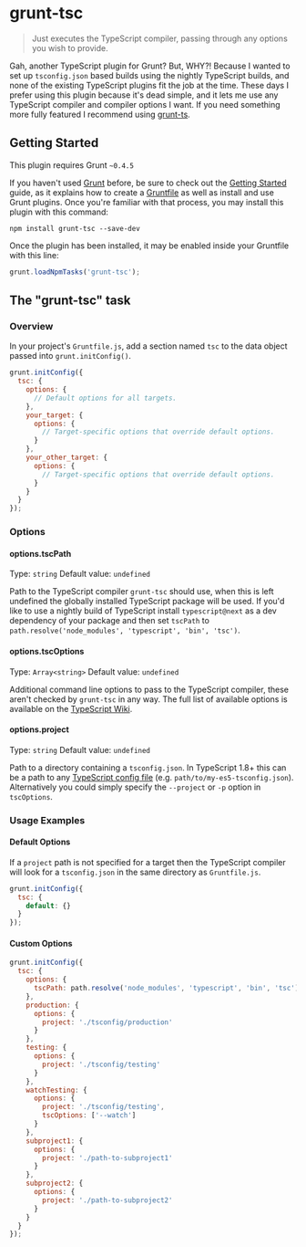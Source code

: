 # grunt-tsc

> Just executes the TypeScript compiler, passing through any options you wish to provide.

Gah, another TypeScript plugin for Grunt? But, WHY?! Because I wanted to set up `tsconfig.json`
based builds using the nightly TypeScript builds, and none of the existing TypeScript plugins fit
the job at the time. These days I prefer using this plugin because it's dead simple, and it lets
me use any TypeScript compiler and compiler options I want. If you need something more fully
featured I recommend using [grunt-ts](https://github.com/TypeStrong/grunt-ts).

## Getting Started
This plugin requires Grunt `~0.4.5`

If you haven't used [Grunt](http://gruntjs.com/) before, be sure to check out the
[Getting Started](http://gruntjs.com/getting-started) guide, as it explains how to create a
[Gruntfile](http://gruntjs.com/sample-gruntfile) as well as install and use Grunt plugins.
Once you're familiar with that process, you may install this plugin with this command:

```shell
npm install grunt-tsc --save-dev
```

Once the plugin has been installed, it may be enabled inside your Gruntfile with this line:

```js
grunt.loadNpmTasks('grunt-tsc');
```

## The "grunt-tsc" task

### Overview
In your project's `Gruntfile.js`, add a section named `tsc` to the data object passed into
`grunt.initConfig()`.

```js
grunt.initConfig({
  tsc: {
    options: {
      // Default options for all targets.
    },
    your_target: {
      options: {
        // Target-specific options that override default options.
      }
    },
    your_other_target: {
      options: {
        // Target-specific options that override default options.
      }
    }
  }
});
```

### Options

#### options.tscPath
Type: `string`
Default value: `undefined`

Path to the TypeScript compiler `grunt-tsc` should use, when this is left undefined the
globally installed TypeScript package will be used. If you'd like to use a nightly build of
TypeScript install `typescript@next` as a dev dependency of your package and then set `tscPath`
to `path.resolve('node_modules', 'typescript', 'bin', 'tsc')`.

#### options.tscOptions
Type: `Array<string>`
Default value: `undefined`

Additional command line options to pass to the TypeScript compiler, these aren't checked by
`grunt-tsc` in any way. The full list of available options is available on the
[TypeScript Wiki](https://github.com/Microsoft/TypeScript/wiki/Compiler-Options).

#### options.project
Type: `string`
Default value: `undefined`

Path to a directory containing a `tsconfig.json`. In TypeScript 1.8+ this can be a path to
any [TypeScript config file](https://github.com/Microsoft/TypeScript/wiki/tsconfig.json)
(e.g. `path/to/my-es5-tsconfig.json`). Alternatively you could simply specify the
`--project` or `-p` option in `tscOptions`.

### Usage Examples

#### Default Options
If a `project` path is not specified for a target then the TypeScript compiler will look for a
`tsconfig.json` in the same directory as `Gruntfile.js`.

```js
grunt.initConfig({
  tsc: {
    default: {}
  }
});
```

#### Custom Options

```js
grunt.initConfig({
  tsc: {
    options: {
      tscPath: path.resolve('node_modules', 'typescript', 'bin', 'tsc')
    },
    production: {
      options: {
        project: './tsconfig/production'
      }
    },
    testing: {
      options: {
        project: './tsconfig/testing'
      }
    },
    watchTesting: {
      options: {
        project: './tsconfig/testing',
        tscOptions: ['--watch']
      }
    },
    subproject1: {
      options: {
        project: './path-to-subproject1'
      }
    },
    subproject2: {
      options: {
        project: './path-to-subproject2'
      }
    }
  }
});
```
